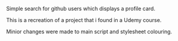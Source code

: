 Simple search for github users which displays a profile card.

This is a recreation of a project that i found in a Udemy course.

Minior changes were made to main script and stylesheet colouring.
